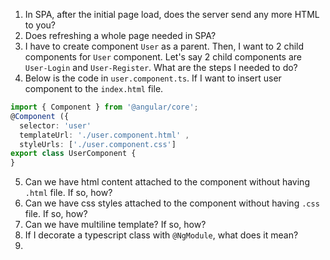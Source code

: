 1. In SPA, after the initial page load, does the server send any more HTML to you?
2. Does refreshing a whole page needed in SPA?
3. I have to create component `User` as a parent. Then, I want to 2 child components for `User` component. Let's say 2 child components are `User-Login` and `User-Register`. What are the steps I needed to do?
4.  Below is the code in `user.component.ts`. If I want to insert user component to the `index.html` file.
```ts
import { Component } from '@angular/core';
@Component ({
  selector: 'user'
  templateUrl: './user.component.html' ,
  styleUrls: ['./user.component.css']
export class UserComponent {
} 
```
5. Can we have html content attached to the component without having `.html` file. If so, how?
6. Can we have css styles attached to the component without having `.css` file. If so, how?
7. Can we have multiline template? If so, how?
8. If I decorate a typescript class with `@NgModule`, what does it mean?
9.
